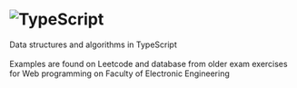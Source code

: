 # ![TypeScript](https://img.shields.io/badge/typescript-%23007ACC.svg?style=for-the-badge&logo=typescript&logoColor=white)
Data structures and algorithms in TypeScript
<br>
<br>
Examples are found on Leetcode and database from older exam exercises for Web programming on Faculty of Electronic Engineering
